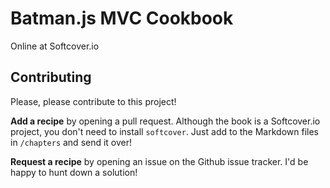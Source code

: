 # Batman.js MVC Cookbook

Online at Softcover.io

## Contributing

Please, please contribute to this project!

__Add a recipe__ by opening a pull request. Although the book is a Softcover.io project, you don't need to install `softcover`. Just add to the Markdown files in `/chapters` and send it over!

__Request a recipe__ by opening an issue on the Github issue tracker. I'd be happy to hunt down a solution!
